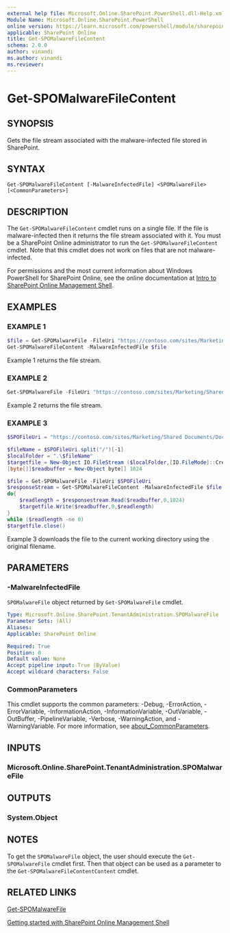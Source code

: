 ```yaml
---
external help file: Microsoft.Online.SharePoint.PowerShell.dll-Help.xml
Module Name: Microsoft.Online.SharePoint.PowerShell
online version: https://learn.microsoft.com/powershell/module/sharepoint-online/get-spomalwarefilecontent
applicable: SharePoint Online
title: Get-SPOMalwareFileContent
schema: 2.0.0
author: vinandi
ms.author: vinandi
ms.reviewer:
---
```


# Get-SPOMalwareFileContent

## SYNOPSIS

Gets the file stream associated with the malware-infected file stored in SharePoint.

## SYNTAX

```
Get-SPOMalwareFileContent [-MalwareInfectedFile] <SPOMalwareFile> [<CommonParameters>]
```

## DESCRIPTION

The `Get-SPOMalwareFileContent` cmdlet runs on a single file. If the file is malware-infected then it returns the file stream associated with it. You must be a SharePoint Online administrator to run the `Get-SPOMalwareFileContent` cmdlet. Note that this cmdlet does not work on files that are not malware-infected.

For permissions and the most current information about Windows PowerShell for SharePoint Online, see the online documentation at [Intro to SharePoint Online Management Shell](/powershell/sharepoint/sharepoint-online/introduction-sharepoint-online-management-shell).

## EXAMPLES

### EXAMPLE 1

```powershell
$file = Get-SPOMalwareFile -FileUri "https://contoso.com/sites/Marketing/Shared Documents/Doc1.docx"
Get-SPOMalwareFileContent -MalwareInfectedFile $file
```

Example 1 returns the file stream.

### EXAMPLE 2

```powershell
Get-SPOMalwareFile -FileUri "https://contoso.com/sites/Marketing/Shared Documents/Doc1.docx" | Get-SPOMalwareFileContent
```

Example 2 returns the file stream.

### EXAMPLE 3

```powershell
$SPOFileUri = "https://contoso.com/sites/Marketing/Shared Documents/Doc1.docx"

$fileName = $SPOFileUri.split("/")[-1]
$localFolder = ".\$fileName"
$targetfile = New-Object IO.FileStream ($localFolder,[IO.FileMode]::Create)
[byte[]]$readbuffer = New-Object byte[] 1024

$file = Get-SPOMalwareFile -FileUri $SPOFileUri
$responseStream = Get-SPOMalwareFileContent -MalwareInfectedFile $file
do{
    $readlength = $responsestream.Read($readbuffer,0,1024)
    $targetfile.Write($readbuffer,0,$readlength)
}
while ($readlength -ne 0)
$targetfile.close()
```

Example 3 downloads the file to the current working directory using the original filename.

## PARAMETERS

### -MalwareInfectedFile

`SPOMalwareFile` object returned by `Get-SPOMalwareFile` cmdlet.

```yaml
Type: Microsoft.Online.SharePoint.TenantAdministration.SPOMalwareFile
Parameter Sets: (All)
Aliases:
Applicable: SharePoint Online

Required: True
Position: 0
Default value: None
Accept pipeline input: True (ByValue)
Accept wildcard characters: False
```

### CommonParameters
This cmdlet supports the common parameters: -Debug, -ErrorAction, -ErrorVariable, -InformationAction, -InformationVariable, -OutVariable, -OutBuffer, -PipelineVariable, -Verbose, -WarningAction, and -WarningVariable. For more information, see [about_CommonParameters](https://go.microsoft.com/fwlink/?LinkID=113216).

## INPUTS

### Microsoft.Online.SharePoint.TenantAdministration.SPOMalwareFile

## OUTPUTS

### System.Object

## NOTES

To get the `SPOMalwareFile` object, the user should execute the `Get-SPOMalwareFile` cmdlet first. Then that object can be used as a parameter to the `Get-SPOMalwareFileContentContent` cmdlet.

## RELATED LINKS

[Get-SPOMalwareFile](Get-SPOMalwareFile.md)

[Getting started with SharePoint Online Management Shell](/powershell/sharepoint/sharepoint-online/connect-sharepoint-online)

